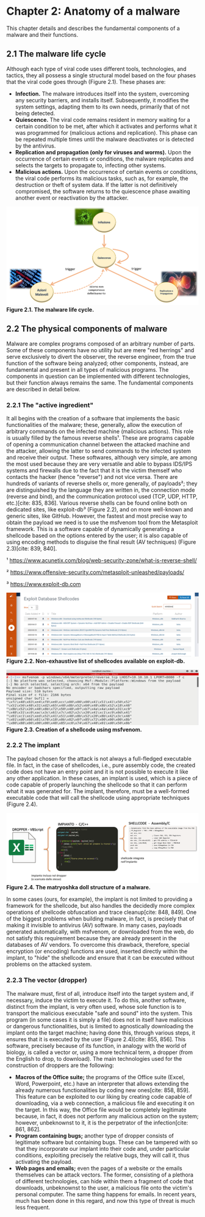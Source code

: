 # Chapter 2: Anatomy of a malware

This chapter details and describes the fundamental components of a malware and their functions.

## 2.1 The malware life cycle

Although each type of viral code uses different tools, technologies, and tactics, they all possess a single structural model based on the four phases that the viral code goes through (Figure 2.1). These phases are:

* **Infection.** The malware introduces itself into the system, overcoming any security barriers, and installs itself. Subsequently, it modifies the system settings, adapting them to its own needs, primarily that of not being detected.
* **Quiescence.** The viral code remains resident in memory waiting for a certain condition to be met, after which it activates and performs what it was programmed for (malicious actions and replication). This phase can be repeated multiple times until the malware deactivates or is detected by the antivirus.
* **Replication and propagation (only for viruses and worms).** Upon the occurrence of certain events or conditions, the malware replicates and selects the targets to propagate to, infecting other systems.
* **Malicious actions.** Upon the occurrence of certain events or conditions, the viral code performs its malicious tasks, such as, for example, the destruction or theft of system data. If the latter is not definitively compromised, the software returns to the quiescence phase awaiting another event or reactivation by the attacker.

![malware life cycle](./ciclo_vita_malware.PNG)
**Figure 2.1. The malware life cycle.**

## 2.2 The physical components of malware

Malware are complex programs composed of an arbitrary number of parts. Some of these components have no utility but are mere "red herrings" and serve exclusively to divert the observer, the reverse engineer, from the true function of the software being analyzed; other components, instead, are fundamental and present in all types of malicious programs. The components in question can be implemented with different technologies, but their function always remains the same. The fundamental components are described in detail below.

### 2.2.1 The "active ingredient"

It all begins with the creation of a software that implements the basic functionalities of the malware; these, generally, allow the execution of arbitrary commands on the infected machine (malicious actions). This role is usually filled by the famous reverse shells¹. These are programs capable of opening a communication channel between the attacked machine and the attacker, allowing the latter to send commands to the infected system and receive their output. These softwares, although very simple, are among the most used because they are very versatile and able to bypass IDS/IPS systems and firewalls due to the fact that it is the victim themself who contacts the hacker (hence "reverse") and not vice versa. There are hundreds of variants of reverse shells or, more generally, of payloads²; they are distinguished by the language they are written in, the connection mode (reverse and bind), and the communication protocol used (TCP, UDP, HTTP, etc.)[cite: 835, 836]. Various reverse shells can be found online both on dedicated sites, like exploit-db³ (Figure 2.2), and on more well-known and generic sites, like GitHub. However, the fastest and most precise way to obtain the payload we need is to use the msfvenom tool from the Metasploit framework. This is a software capable of dynamically generating a shellcode based on the options entered by the user; it is also capable of using encoding methods to disguise the final result (AV techniques) (Figure 2.3)[cite: 839, 840].

¹ https://www.acunetix.com/blog/web-security-zone/what-is-reverse-shell/

² https://www.offensive-security.com/metasploit-unleashed/payloads/

³ https://www.exploit-db.com

![shellcodes available on exploit-db](./exploitdb.PNG)
**Figure 2.2. Non-exhaustive list of shellcodes available on exploit-db.**

![msfvenom](./msfvenom_shell.PNG)
**Figure 2.3. Creation of a shellcode using msfvenom.**

### 2.2.2 The implant

The payload chosen for the attack is not always a full-fledged executable file. In fact, in the case of shellcodes, i.e., pure assembly code, the created code does not have an entry point and it is not possible to execute it like any other application. In these cases, an implant is used, which is a piece of code capable of properly launching the shellcode so that it can perform what it was generated for. The implant, therefore, must be a well-formed executable code that will call the shellcode using appropriate techniques (Figure 2.4).

![matryoshka doll structure of a malware](./shell_impianto_dropper.PNG)
**Figure 2.4. The matryoshka doll structure of a malware.**

In some cases (ours, for example), the implant is not limited to providing a framework for the shellcode, but also handles the decidedly more complex operations of shellcode obfuscation and trace cleanup[cite: 848, 849]. One of the biggest problems when building malware, in fact, is precisely that of making it invisible to antivirus (AV) software. In many cases, payloads generated automatically, with msfvenom, or downloaded from the web, do not satisfy this requirement because they are already present in the databases of AV vendors. To overcome this drawback, therefore, special encryption (or encoding) functions are used, inserted directly within the implant, to "hide" the shellcode and ensure that it can be executed without problems on the attacked system.

### 2.2.3 The vector (dropper)

The malware must, first of all, introduce itself into the target system and, if necessary, induce the victim to execute it. To do this, another software, distinct from the implant, is very often used, whose sole function is to transport the malicious executable "safe and sound" into the system. This program (in some cases it is simply a file) does not in itself have malicious or dangerous functionalities, but is limited to agnostically downloading the implant onto the target machine; having done this, through various steps, it ensures that it is executed by the user (Figure 2.4)[cite: 855, 856]. This software, precisely because of its function, in analogy with the world of biology, is called a vector or, using a more technical term, a dropper (from the English to drop, to download). The main technologies used for the construction of droppers are the following:

* **Macros of the Office suite;** the programs of the Office suite (Excel, Word, Powerpoint, etc.) have an interpreter that allows extending the already numerous functionalities by coding new ones[cite: 858, 859]. This feature can be exploited to our liking by creating code capable of downloading, via a web connection, a malicious file and executing it on the target. In this way, the Office file would be completely legitimate because, in fact, it does not perform any malicious action on the system; however, unbeknownst to it, it is the perpetrator of the infection[cite: 861, 862].
* **Program containing bugs;** another type of dropper consists of legitimate software but containing bugs. These can be tampered with so that they incorporate our implant into their code and, under particular conditions, exploiting precisely the relative bugs, they will call it, thus activating the payload.
* **Web pages and emails;** even the pages of a website or the emails themselves can be attack vectors. The former, consisting of a plethora of different technologies, can hide within them a fragment of code that downloads, unbeknownst to the user, a malicious file onto the victim's personal computer. The same thing happens for emails. In recent years, much has been done in this regard, and now this type of threat is much less frequent.